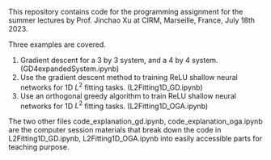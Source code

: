 This repository contains code for the programming assignment for the summer lectures by Prof. Jinchao Xu at CIRM, Marseille, France, July 18th 2023. 

Three examples are covered.
1. Gradient descent for a 3 by 3 system, and a 4 by 4 system. (GD4expandedSystem.ipynb)
2. Use the gradient descent method to training ReLU shallow neural networks for 1D $L^2$ fitting tasks. (L2Fitting1D_GD.ipynb)
3. Use an orthogonal greedy algorithm to train ReLU shallow neural networks for 1D $L^2$ fitting tasks. (L2Fitting1D_OGA.ipynb)

The two other files code_explanation_gd.ipynb, code_explanation_oga.ipynb are the computer session materials that break down the code in L2Fitting1D_GD.ipynb, L2Fitting1D_OGA.ipynb into easily accessible parts for teaching purpose. 

